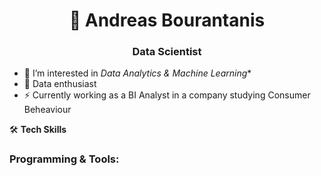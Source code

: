 <h1 align="center">👋 Andreas Bourantanis</h1>
<h3 align="center">Data Scientist</h3>

<p></p>

- 👀 I’m interested in *Data Analytics & Machine Learning**
- 🌱 Data enthusiast
- ⚡ Currently working as a BI Analyst in a company studying Consumer Beheaviour 
  
🛠️ **Tech Skills**
<h3 align="left">Programming & Tools:</h3>



